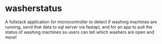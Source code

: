 # washerstatus
A fullstack application for microcontroller to detect if washing machines are running, send that data to sql server via fastapi, and for an app to pull the status of washing machines so users can tell which washers are open and more!
